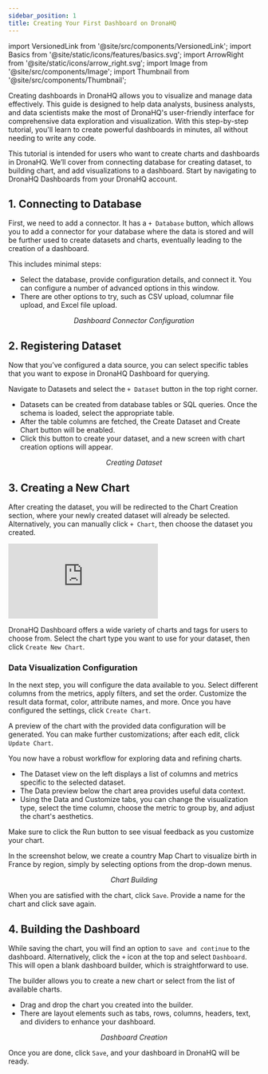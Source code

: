 ```yaml
---
sidebar_position: 1
title: Creating Your First Dashboard on DronaHQ
---
```


import VersionedLink from '@site/src/components/VersionedLink';
import Basics from '@site/static/icons/features/basics.svg';
import ArrowRight from '@site/static/icons/arrow_right.svg';
import Image from '@site/src/components/Image'; 
import Thumbnail from '@site/src/components/Thumbnail';
 


Creating dashboards in DronaHQ allows you to visualize and manage data effectively. This guide is designed to help data analysts, business analysts, and data scientists make the most of DronaHQ's user-friendly interface for comprehensive data exploration and visualization. With this step-by-step tutorial, you'll learn to create powerful dashboards in minutes, all without needing to write any code.

This tutorial is intended for users who want to create charts and dashboards in DronaHQ. We’ll cover from connecting database for creating dataset, to building chart, and add visualizations to a dashboard. Start by navigating to DronaHQ Dashboards from your DronaHQ account.

## 1. Connecting to Database

First, we need to add a connector. It has a `+ Database` button, which allows you to add a connector for your database where the data is stored and will be further used to create datasets and charts, eventually leading to the creation of a dashboard. 

This includes minimal steps: 
- Select the database, provide configuration details, and connect it. You can configure a number of advanced options in this window. 
- There are other options to try, such as CSV upload, columnar file upload, and Excel file upload.

<figure>
  <Thumbnail src="/img/dhq-dashboard/using-dashboard/creating-dashboard/database.jpeg" alt="Dashboard Connector Configuration " />
  <figcaption align="center"><i>Dashboard Connector Configuration </i></figcaption>
</figure>

## 2. Registering Dataset

Now that you’ve configured a data source, you can select specific tables that you want to expose in DronaHQ Dashboard for querying. 

Navigate to Datasets and select the `+ Dataset` button in the top right corner. 
- Datasets can be created from database tables or SQL queries. Once the schema is loaded, select the appropriate table. 
- After the table columns are fetched, the Create Dataset and Create Chart button will be enabled. 
- Click this button to create your dataset, and a new screen with chart creation options will appear.

<figure>
  <Thumbnail src="/img/dhq-dashboard/using-dashboard/creating-dashboard/dataset.jpeg" alt="Creating Dataset " />
  <figcaption align="center"><i>Creating Dataset </i></figcaption>
</figure>

## 3. Creating a New Chart

After creating the dataset, you will be redirected to the Chart Creation section, where your newly created dataset will already be selected. Alternatively, you can manually click `+ Chart`, then choose the dataset you created.

<div style={{ position: 'relative', paddingBottom: 'calc(46.33333333333333% + 41px)', height: 0 }}> 
    <iframe 
        src="https://demo.arcade.software/hVt4zPVfJsspSIQrLn9W?embed" 
        title="Theme Creation" 
        frameborder="0" 
        loading="lazy" 
        webkitallowfullscreen 
        mozallowfullscreen 
        allowfullscreen 
        style= {{ position: 'absolute', top: 0, left: 0, width: '100%', height: '100%', colorScheme: 'light' }} >
    </iframe>
</div>


DronaHQ Dashboard offers a wide variety of charts and tags for users to choose from. Select the chart type you want to use for your dataset, then click `Create New Chart`.


### Data Visualization Configuration

In the next step, you will configure the data available to you. Select different columns from the metrics, apply filters, and set the order. Customize the result data format, color, attribute names, and more. Once you have configured the settings, click `Create Chart`.

A preview of the chart with the provided data configuration will be generated. You can make further customizations; after each edit, click `Update Chart`. 

You now have a robust workflow for exploring data and refining charts. 
* The Dataset view on the left displays a list of columns and metrics specific to the selected dataset. 
* The Data preview below the chart area provides useful data context. 
* Using the Data and Customize tabs, you can change the visualization type, select the time column, choose the metric to group by, and adjust the chart's aesthetics. 

Make sure to click the Run button to see visual feedback as you customize your chart.

In the screenshot below, we create a country Map Chart to visualize birth in France by region, simply by selecting options from the drop-down menus.

<figure>
  <Thumbnail src="/img/dhq-dashboard/using-dashboard/creating-dashboard/chart.jpeg" alt="Chart Building" />
  <figcaption align="center"><i>Chart Building</i></figcaption>
</figure>


When you are satisfied with the chart, click `Save`. Provide a name for the chart and click save again.

## 4. Building the Dashboard

While saving the chart, you will find an option to `save and continue` to the dashboard. Alternatively, click the `+` icon at the top and select `Dashboard`. This will open a blank dashboard builder, which is straightforward to use.

The builder allows you to create a new chart or select from the list of available charts. 
 * Drag and drop the chart you created into the builder. 
 * There are layout elements such as tabs, rows, columns, headers, text, and dividers to enhance your dashboard.

<figure>
  <Thumbnail src="/img/dhq-dashboard/using-dashboard/creating-dashboard/dashboard.jpeg" alt="Dashboard Creation" />
  <figcaption align="center"><i>Dashboard Creation</i></figcaption>
</figure>

Once you are done, click `Save`, and your dashboard in DronaHQ will be ready.